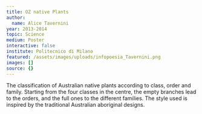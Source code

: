 ```yaml
---
title: OZ native Plants
author:
  name: Alice Tavernini
year: 2013-2014
topic: Science
medium: Poster
interactive: false
institute: Politecnico di Milano
featured: /assets/images/uploads/infopoesia_Tavernini.png
images: []
source: {}
---
```

The classification of Australian native plants according to class, order and family. Starting from the four classes in the centre, the empty branches lead to the orders, and the full ones to the different families. The style used is inspired by the traditional Australian aboriginal designs.
